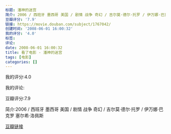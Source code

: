 ```yaml
---
标题: 潘神的迷宫
简介: 2006 / 西班牙 墨西哥 美国 / 剧情 战争 奇幻 / 吉尔莫·德尔·托罗 / 伊万娜·巴克罗 塞尔希·洛佩斯
豆瓣评分: '7.9'
链接: https://movie.douban.com/subject/1767042/
创建时间: '2008-06-01 16:00:32'
我的评分: '4.0'
标签:
评论:
date: 2008-06-01 16:00:32
title: 看了电影 - 潘神的迷宫
tags: [电影]
categories: []
---
```


我的评分:4.0

我的评论:

豆瓣评分:7.9

简介:2006 / 西班牙 墨西哥 美国 / 剧情 战争 奇幻 / 吉尔莫·德尔·托罗 / 伊万娜·巴克罗 塞尔希·洛佩斯

[豆瓣链接](https://movie.douban.com/subject/1767042/)


